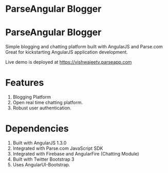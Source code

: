 ParseAngular Blogger
==============

ParseAngular Blogger
==============

Simple blogging and chatting platform built with AngularJS and Parse.com
Great for kickstarting AngularJS application development.

Live demo is deployed at https://vishwajeetv.parseapp.com

Features
========
1. Blogging Platform
2. Open real time chatting platform.
3. Robust user authentication.

Dependencies
============
1. Built with AngularJS 1.3.0
2. Integrated with Parse.com JavaScript SDK
3. Integrated with Firebase and AngularFire (Chatting Module)
4. Built with Twitter Bootstrap 3
5. Uses AngularUI-Bootstrap.

